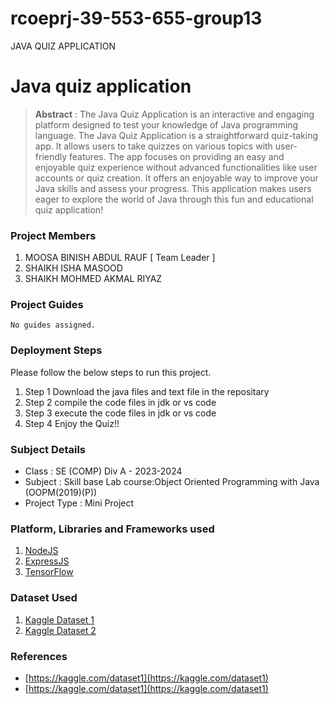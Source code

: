 # rcoeprj-39-553-655-group13
JAVA QUIZ APPLICATION
# Java quiz application

> **Abstract** : The Java Quiz Application is an interactive and engaging platform designed to test your knowledge of Java programming language. The Java Quiz Application is a straightforward quiz-taking app. It allows users to take quizzes on various topics with user-friendly features. The app focuses on providing an easy and enjoyable quiz experience without advanced functionalities like user accounts or quiz creation.  It offers an enjoyable way to improve your Java skills and assess your progress. This  application makes users eager to explore the world of Java through this fun and educational quiz application!
### Project Members
1. MOOSA BINISH ABDUL RAUF  [ Team Leader ] 
2. SHAIKH ISHA MASOOD 
3. SHAIKH MOHMED AKMAL RIYAZ 

### Project Guides
    No guides assigned.

### Deployment Steps
Please follow the below steps to run this project.
1. Step 1 Download the java files and text file in the repositary
2. Step 2 compile the code files in jdk or vs code
3. Step 3 execute the code files in jdk or vs code
4. Step 4 Enjoy the Quiz!!

### Subject Details
- Class : SE (COMP) Div A - 2023-2024
- Subject : Skill base Lab course:Object Oriented Programming with Java (OOPM(2019)(P))
- Project Type : Mini Project

### Platform, Libraries and Frameworks used
1. [NodeJS](https://nodejs.org)
2. [ExpressJS](https://expressjs.org)
3. [TensorFlow](https://tensorflowjs.com)

### Dataset Used
1. [Kaggle Dataset 1](https://kaggle.com/dataset1)
2. [Kaggle Dataset 2](https://kaggle.com/dataset2)

### References
- [https://kaggle.com/dataset1](https://kaggle.com/dataset1)
- [https://kaggle.com/dataset1](https://kaggle.com/dataset1)
